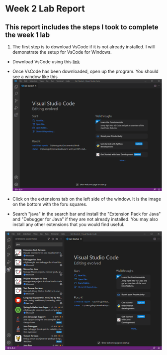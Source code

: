 # Week 2 Lab Report
## This report includes the steps I took to complete the week 1 lab

1. The first step is to download VsCode if it is not already installed. I will demonstrate the setup for VsCode for Windows.

* Download VsCode using this [link](https://code.visualstudio.com/download)

* Once VsCode has been downloaded, open up the program. You should see a window like this 
![Image](lab-report-1-ss/VsCode_ss.png)

* Click on the extensions tab on the left side of the window. It is the image on the bottom with the foru squares.

* Search "java" in the search bar and install the "Extension Pack for Java" and "Debugger for Java" if they are not already installed. You may also install any other extensions that you would find useful.

![Image](lab-report-1-ss/VsCode_ext_ss.png)
